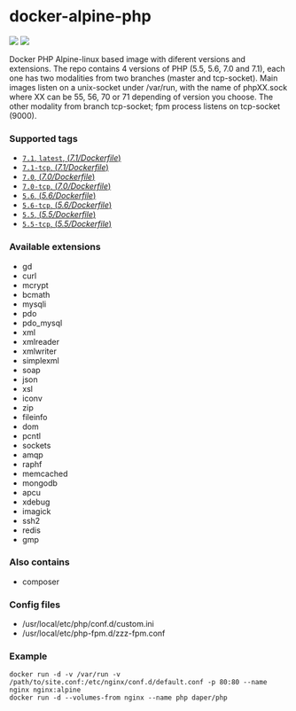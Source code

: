 # docker-alpine-php

[![](https://images.microbadger.com/badges/image/daper/php.svg)](https://microbadger.com/images/daper/php "Get your own image badge on microbadger.com")
[![](https://images.microbadger.com/badges/version/daper/php.svg)](https://microbadger.com/images/daper/php "Get your own version badge on microbadger.com")

Docker PHP Alpine-linux based image with diferent versions and extensions. The repo contains 4 versions of PHP (5.5, 5.6, 7.0 and 7.1), each one has two modalities from two branches (master and tcp-socket). Main images listen on a unix-socket under /var/run, with the name of phpXX.sock where XX can be 55, 56, 70 or 71 depending of version you choose. The other modality from branch tcp-socket; fpm process listens on tcp-socket (9000).

### Supported tags
- [`7.1`, `latest`, (*7.1/Dockerfile*)](https://github.com/daper/docker-alpine-php/blob/master/7.1/Dockerfile)
- [`7.1-tcp`, (*7.1/Dockerfile*)](https://github.com/daper/docker-alpine-php/blob/tcp-socket/7.1/Dockerfile)
- [`7.0`, (*7.0/Dockerfile*)](https://github.com/daper/docker-alpine-php/blob/master/7.0/Dockerfile)
- [`7.0-tcp`, (*7.0/Dockerfile*)](https://github.com/daper/docker-alpine-php/blob/tcp-socket/7.0/Dockerfile)
- [`5.6`, (*5.6/Dockerfile*)](https://github.com/daper/docker-alpine-php/blob/master/5.6/Dockerfile)
- [`5.6-tcp`, (*5.6/Dockerfile*)](https://github.com/daper/docker-alpine-php/blob/tcp-socket/5.6/Dockerfile)
- [`5.5`, (*5.5/Dockerfile*)](https://github.com/daper/docker-alpine-php/blob/master/5.5/Dockerfile)
- [`5.5-tcp`, (*5.5/Dockerfile*)](https://github.com/daper/docker-alpine-php/blob/tcp-socket/5.5/Dockerfile)

### Available extensions
- gd
- curl
- mcrypt
- bcmath
- mysqli
- pdo
- pdo_mysql
- xml
- xmlreader
- xmlwriter
- simplexml
- soap
- json
- xsl
- iconv
- zip
- fileinfo
- dom
- pcntl
- sockets
- amqp
- raphf
- memcached
- mongodb
- apcu
- xdebug
- imagick
- ssh2
- redis
- gmp

### Also contains
- composer

### Config files
- /usr/local/etc/php/conf.d/custom.ini
- /usr/local/etc/php-fpm.d/zzz-fpm.conf

### Example
```
docker run -d -v /var/run -v /path/to/site.conf:/etc/nginx/conf.d/default.conf -p 80:80 --name nginx nginx:alpine
docker run -d --volumes-from nginx --name php daper/php
```
